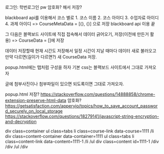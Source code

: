 로그인: 학번로그인
pw 암호화? 해서 저장?



blackboard api를 이용해서 코스 별로
    1. 코스 이름
    2. 코스 아이디
    3. 수업자료 아이디
    4. 과제 아이디
=> CourseMetaData = [{}, {}] 으로 저장
blackboard api 이용 끝

그 다음은 블랙보드 사이트에 직접 접속해서 데이터 긁어오기, 저장(이전에 만든거 활용)
=> CourseData = []에 저장

데이터 저장할때 현재 시간도 저장해서 일정 시간이 지날 때마다
데이터 새로 불러오고 만약 다르면(길이가 다르면?) 새 CourseData 저장.

popup.html에는 탭처럼 구성을 하자
기본 css는 블랙보드 사이트에서 그대로 가져오자

글에 첨부사진이나 첨부파일이 있으면 되도록이면 그대로 가져오자.

popup.html 저장?
https://stackoverflow.com/questions/14888858/chrome-extension-preserve-html-data
암호화?
https://getsatisfaction.com/apperyio/topics/how_to_save_account_password_securely_on_local_storage
https://stackoverflow.com/questions/18279141/javascript-string-encryption-and-decryption

div class=container
    ul class=tabs
        li class=course-link data-course=1111
        /li
        div class=content-container data-container=1111
            ul class=tabs
                li class=content-link data-content=1111-1
                /li
            /ul
            div class=content id=1111-1
            /div
        /div
    /ul
/div

